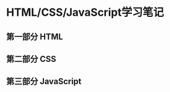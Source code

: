 # HTML/CSS/JavaScript学习笔记

## 第一部分  HTML































## 第二部分  CSS





































## 第三部分 JavaScript



